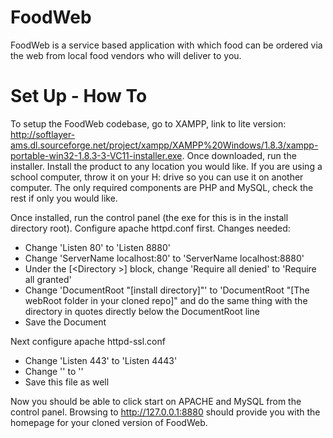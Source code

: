 FoodWeb
=======

FoodWeb is a service based application with which food can be ordered via the web from local food vendors who will deliver to you.

Set Up - How To
=======

To setup the FoodWeb codebase, go to XAMPP, link to lite version: http://softlayer-ams.dl.sourceforge.net/project/xampp/XAMPP%20Windows/1.8.3/xampp-portable-win32-1.8.3-3-VC11-installer.exe.
Once downloaded, run the installer. Install the product to any location you would like. If you are using a school computer, throw it on your H: drive so you can use it on another computer. 
The only required components are PHP and MySQL, check the rest if only you would like. 

Once installed, run the control panel (the exe for this is in the install directory root).
Configure apache httpd.conf first. Changes needed:
<ul>
<li>Change 'Listen 80' to 'Listen 8880'</li>
<li>Change 'ServerName localhost:80' to 'ServerName localhost:8880'</li>
<li>Under the [&lt;Directory &gt;] block, change 'Require all denied' to 'Require all granted'</li>
<li>
 Change 'DocumentRoot "[install directory]"' to 'DocumentRoot "[The webRoot folder in your cloned repo]"
 and do the same thing with the directory in quotes directly below the DocumentRoot line
</li>
<li>Save the Document</li>
</ul>
 
Next configure apache httpd-ssl.conf
<ul>
<li>Change 'Listen 443' to 'Listen 4443'</li>
<li>Change '<VirtualHost _default_:443>' to '<VirtualHost _default_:4443>'</li>
<li>Save this file as well</li>
</ul>

Now you should be able to click start on APACHE and MySQL from the control panel. Browsing to http://127.0.0.1:8880 should provide you with the homepage for your cloned version of FoodWeb.
